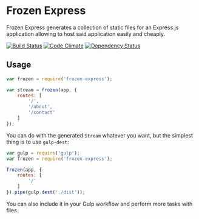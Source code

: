 # Frozen Express

Frozen Express generates a collection of static files for an Express.js application allowing to host said application easily and cheaply.

[![Build Status](https://travis-ci.org/denis-sokolov/frozen-express.svg?branch=master)](https://travis-ci.org/denis-sokolov/frozen-express)
[![Code Climate](http://img.shields.io/codeclimate/github/denis-sokolov/frozen-express.svg)](https://codeclimate.com/github/denis-sokolov/frozen-express)
[![Dependency Status](https://gemnasium.com/denis-sokolov/frozen-express.svg)](https://gemnasium.com/denis-sokolov/frozen-express)

## Usage

```javascript
var frozen = require('frozen-express');

var stream = frozen(app, {
    routes: [
        '/',
        '/about',
        '/contact'
    ]
});
```

You can do with the generated `Stream` whatever you want, but the simplest thing is to use `gulp-dest`:

```javascript
var gulp = require('gulp');
var frozen = require('frozen-express');

frozen(app, {
    routes: [
        '/'
    ]
}).pipe(gulp.dest('./dist'));
```

You can also include it in your Gulp workflow and perform more tasks with files.
